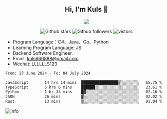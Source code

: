 <h2 align="center"> Hi, I'm Kuls 👋 </h2>
<p align="center">
    <p align="center">
        <img src=" https://avatars.githubusercontent.com/u/42165104?s=460&u=5c7fbf0bce7d4b38a15a44676e6f64b529e47598&v=4"/>
    </p>
    <p align="center">
      <img src="https://img.shields.io/github/stars/hellokuls?style=social" alt="Github stars" />
      <img src="https://img.shields.io/github/followers/hellokuls?style=social" alt="Github followers" />
      <img src="https://visitor-badge.glitch.me/badge?page_id=hellokuls.readme" alt="vistors" />
    </p>
</p>

- Program Language：C#、Java、Go、Python
- Learning Program Language: JS
- Backend Software Engineer.
- Email: kuls666888@gmail.com
- Wechat: LLLLLLS123

<!--START_SECTION:waka-->

```txt
From: 27 June 2024 - To: 04 July 2024

JavaScript       14 hrs 14 mins  ████████████████▒░░░░░░░░   65.75 %
TypeScript       5 hrs 6 mins    ██████░░░░░░░░░░░░░░░░░░░   23.61 %
Python           1 hr 33 mins    █▓░░░░░░░░░░░░░░░░░░░░░░░   07.16 %
JSON             26 mins         ▓░░░░░░░░░░░░░░░░░░░░░░░░   02.02 %
Rust             13 mins         ▒░░░░░░░░░░░░░░░░░░░░░░░░   01.04 %
```

<!--END_SECTION:waka-->

![info](https://github-readme-stats.vercel.app/api?username=hellokuls&show_icons=true&count_private=true&hide=prs&theme=default_repocard)


